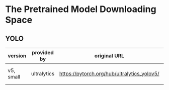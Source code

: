 # The Pretrained Model Downloading Space

## YOLO

| version | provided by | original URL | Proxy |
| ------- | ----------- | ------------ | ----- |
| v5, small | ultralytics | https://pytorch.org/hub/ultralytics_yolov5/ | [dowbnload from space](yolo/v5/yolov5-master.zip) |


